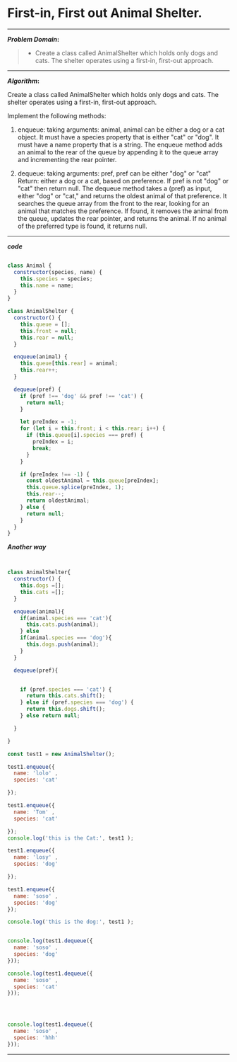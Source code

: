 # First-in, First out Animal Shelter.

----

**_Problem Domain_:**

> * Create a class called AnimalShelter which holds only dogs and cats. The shelter operates using a first-in, first-out approach.


----

**_Algorithm_:**

Create a class called AnimalShelter which holds only dogs and cats. The shelter operates using a first-in, first-out approach.

Implement the following methods:
1. enqueue: taking arguments: animal, animal can be either a dog or a cat object. It must have a species property that is either "cat" or "dog". It must have a name property that is a string. The enqueue method adds an animal to the rear of the queue by appending it to the queue array and incrementing the rear pointer. 

2. dequeue: taking arguments: pref, pref can be either "dog" or "cat"
Return: either a dog or a cat, based on preference.
If pref is not "dog" or "cat" then return null. The dequeue method takes a (pref) as input, either "dog" or "cat," and returns the oldest animal of that preference. It searches the queue array from the front to the rear, looking for an animal that matches the preference. If found, it removes the animal from the queue, updates the rear pointer, and returns the animal. If no animal of the preferred type is found, it returns null.

----


**_code_**

``` javascript

class Animal {
  constructor(species, name) {
    this.species = species;
    this.name = name;
  }
}

class AnimalShelter {
  constructor() {
    this.queue = [];
    this.front = null;
    this.rear = null;
  }

  enqueue(animal) {
    this.queue[this.rear] = animal;
    this.rear++;
  }

  dequeue(pref) {
    if (pref !== 'dog' && pref !== 'cat') {
      return null;
    }

    let preIndex = -1;
    for (let i = this.front; i < this.rear; i++) {
      if (this.queue[i].species === pref) {
        preIndex = i;
        break;
      }
    }

    if (preIndex !== -1) {
      const oldestAnimal = this.queue[preIndex];
      this.queue.splice(preIndex, 1);
      this.rear--;
      return oldestAnimal;
    } else {
      return null;
    }
  }
}

```



**_Another way_**

``` javascript 


class AnimalShelter{
  constructor() {
    this.dogs =[];
    this.cats =[];
  }

  enqueue(animal){
    if(animal.species === 'cat'){
      this.cats.push(animal);
    } else
    if(animal.species === 'dog'){
      this.dogs.push(animal);
    }
  }

  dequeue(pref){


    if (pref.species === 'cat') {
      return this.cats.shift();
    } else if (pref.species === 'dog') {
      return this.dogs.shift();
    } else return null;

  }

}

const test1 = new AnimalShelter();

test1.enqueue({
  name: 'lolo' ,
  species: 'cat'

});

test1.enqueue({
  name: 'Tom' ,
  species: 'cat'

});
console.log('this is the Cat:', test1 );

test1.enqueue({
  name: 'losy' ,
  species: 'dog'

});

test1.enqueue({
  name: 'soso' ,
  species: 'dog'
});

console.log('this is the dog:', test1 );


console.log(test1.dequeue({
  name: 'soso' ,
  species: 'dog'
}));

console.log(test1.dequeue({
  name: 'soso' ,
  species: 'cat'
}));




console.log(test1.dequeue({
  name: 'soso' ,
  species: 'hhh'
}));

```

----